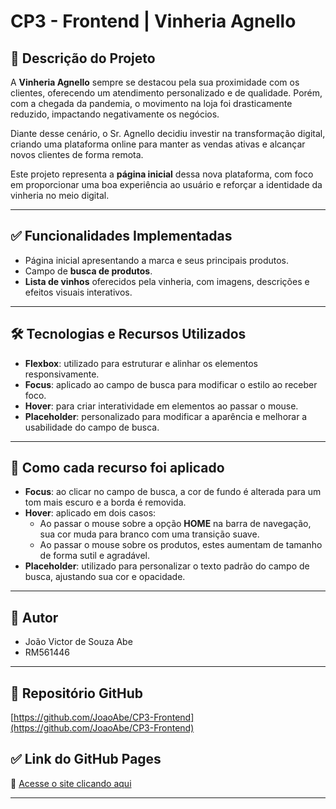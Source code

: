 # CP3 - Frontend | Vinheria Agnello

## 📖 Descrição do Projeto

A **Vinheria Agnello** sempre se destacou pela sua proximidade com os clientes, oferecendo um atendimento personalizado e de qualidade. Porém, com a chegada da pandemia, o movimento na loja foi drasticamente reduzido, impactando negativamente os negócios.

Diante desse cenário, o Sr. Agnello decidiu investir na transformação digital, criando uma plataforma online para manter as vendas ativas e alcançar novos clientes de forma remota.

Este projeto representa a **página inicial** dessa nova plataforma, com foco em proporcionar uma boa experiência ao usuário e reforçar a identidade da vinheria no meio digital.

---

## ✅ Funcionalidades Implementadas

- Página inicial apresentando a marca e seus principais produtos.
- Campo de **busca de produtos**.
- **Lista de vinhos** oferecidos pela vinheria, com imagens, descrições e efeitos visuais interativos.

---

## 🛠️ Tecnologias e Recursos Utilizados

- **Flexbox**: utilizado para estruturar e alinhar os elementos responsivamente.
- **Focus**: aplicado ao campo de busca para modificar o estilo ao receber foco.
- **Hover**: para criar interatividade em elementos ao passar o mouse.
- **Placeholder**: personalizado para modificar a aparência e melhorar a usabilidade do campo de busca.

---

## 🎨 Como cada recurso foi aplicado

- **Focus**: ao clicar no campo de busca, a cor de fundo é alterada para um tom mais escuro e a borda é removida.
- **Hover**: aplicado em dois casos:
  - Ao passar o mouse sobre a opção **HOME** na barra de navegação, sua cor muda para branco com uma transição suave.
  - Ao passar o mouse sobre os produtos, estes aumentam de tamanho de forma sutil e agradável.
- **Placeholder**: utilizado para personalizar o texto padrão do campo de busca, ajustando sua cor e opacidade.

---

## 👤 Autor

- João Victor de Souza Abe  
- RM561446  

---

## 📂 Repositório GitHub

[https://github.com/JoaoAbe/CP3-Frontend](https://github.com/JoaoAbe/CP3-Frontend)


## ✅ Link do GitHub Pages

🔗 [Acesse o site clicando aqui](https://joaoabe.github.io/CP3-Frontend/)

---
